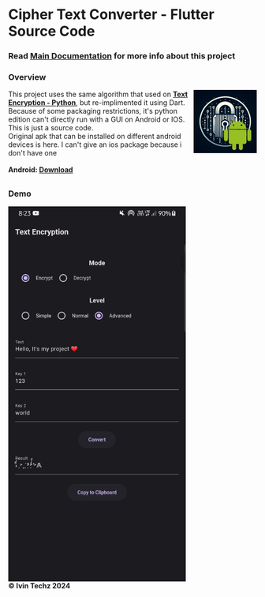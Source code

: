 # Cipher Text Converter - Flutter Source Code

### Read <b>[Main Documentation](https://github.com/ivin-titus/Text-Encryption/blob/master/README.md)</b> for more info about this project


### Overview 
<img src="logo_android.png" width="128" height="128" alt="text-encryption" align="right" />

This project uses the same algorithm that used on **[Text Encryption - Python](https://github.com/ivin-titus/Text-Encryption/tree/master/text_encryption_python)**, but re-implimented it using Dart.<br>
Because of some packaging restrictions, it's python edition can't directly run with a GUI on Android or IOS. This is just a source code. <br> Original apk that can be installed on different android devices is here. I can't give an ios package because i don't  have one <br> <br>  <b> Android: [Download](https://download1321.mediafire.com/nlt9np0h4heghBkA13g8nfw3gsUT9Ox9JPFTXIBNpiXOHXSYt5hZ3uDwMmpcb25pHJ8PEse2QgtLVxJPMnNa13E14i5-ZpLkdt9wg1w14vq65C50TNLhFZDdFj_5JMU6glRzBFyKptz8VvrcqJIl-EnfJ4WfqCyurppyuzYJ0w/npikkymx3hleurt/Text+Encryption.apk)</b>

##

### Demo
<img src="demo_android.png" width="360" height="760" alt="text-encryption" align="center" />
<br>
<b>©️ Ivin Techz 2024</b>
